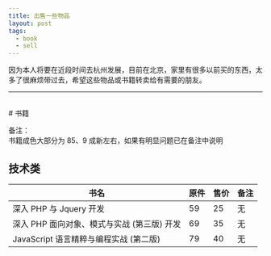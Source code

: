 ```yaml
---
title: 出售一些物品
layout: post
tags:
  - book
  - sell
---
```


因为本人将要在近段时间去杭州发展，目前在北京，家里有很多以前买的东西，太多了很麻烦带过去，希望这些物品或书籍转卖给有需要的朋友。

---
<br />
# 书籍

备注：<br />
书籍成色大部分为 85、9 成新左右，如果有明显问题已在备注中说明

## 技术类

书名 | 原件 | 售价 | 备注
-----|------|------|-----
深入 PHP 与 Jquery 开发|59|25|无
深入 PHP 面向对象、模式与实战 (第三版) 开发|69|35|无
JavaScript 语言精粹与编程实战 (第二版)|79|40|无